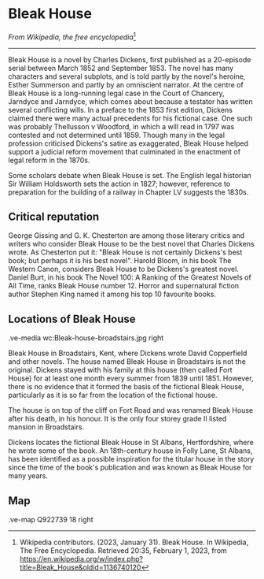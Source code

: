 # Bleak House

_From Wikipedia, the free encyclopedia_[^1]

----

Bleak House is a novel by Charles Dickens, first published as a 20-episode serial between March 1852 and September 1853. The novel has many characters and several subplots, and is told partly by the novel's heroine, Esther Summerson and partly by an omniscient narrator. At the centre of Bleak House is a long-running legal case in the Court of Chancery, Jarndyce and Jarndyce, which comes about because a testator has written several conflicting wills. In a preface to the 1853 first edition, Dickens claimed there were many actual precedents for his fictional case. One such was probably Thellusson v Woodford, in which a will read in 1797 was contested and not determined until 1859. Though many in the legal profession criticised Dickens's satire as exaggerated, Bleak House helped support a judicial reform movement that culminated in the enactment of legal reform in the 1870s.

Some scholars debate when Bleak House is set. The English legal historian Sir William Holdsworth sets the action in 1827; however, reference to preparation for the building of a railway in Chapter LV suggests the 1830s.

## Critical reputation

George Gissing and G. K. Chesterton are among those literary critics and writers who consider Bleak House to be the best novel that Charles Dickens wrote. As Chesterton put it: "Bleak House is not certainly Dickens's best book; but perhaps it is his best novel". Harold Bloom, in his book The Western Canon, considers Bleak House to be Dickens's greatest novel. Daniel Burt, in his book The Novel 100: A Ranking of the Greatest Novels of All Time, ranks Bleak House number 12. Horror and supernatural fiction author Stephen King named it among his top 10 favourite books.

## Locations of Bleak House

.ve-media wc:Bleak-house-broadstairs.jpg right

Bleak House in Broadstairs, Kent, where Dickens wrote David Copperfield and other novels.
The house named Bleak House in Broadstairs is not the original. Dickens stayed with his family at this house (then called Fort House) for at least one month every summer from 1839 until 1851. However, there is no evidence that it formed the basis of the fictional Bleak House, particularly as it is so far from the location of the fictional house.

The house is on top of the cliff on Fort Road and was renamed Bleak House after his death, in his honour. It is the only four storey grade II listed mansion in Broadstairs.

Dickens locates the fictional Bleak House in St Albans, Hertfordshire, where he wrote some of the book. An 18th-century house in Folly Lane, St Albans, has been identified as a possible inspiration for the titular house in the story since the time of the book's publication and was known as Bleak House for many years.

## Map

.ve-map Q922739 18 right

[^1]:  Wikipedia contributors. (2023, January 31). Bleak House. In Wikipedia, The Free Encyclopedia. Retrieved 20:35, February 1, 2023, from https://en.wikipedia.org/w/index.php?title=Bleak_House&oldid=1136740120
